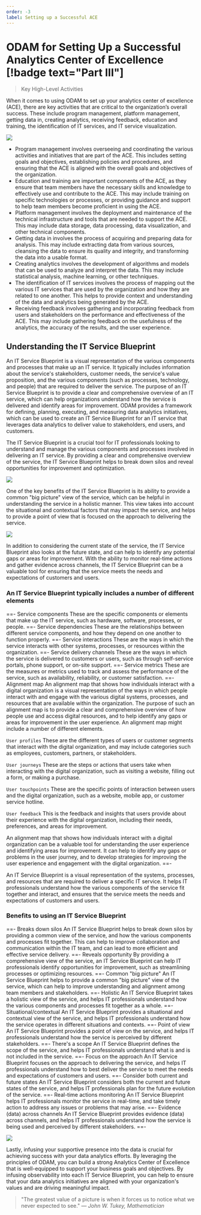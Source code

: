 ```yaml
---
order: -3
label: Setting up a Successful ACE
---
```


# ODAM for Setting Up a Successful Analytics Center of Excellence [!badge text="Part III"]

> Key High-Level Activities 

When it comes to using ODAM to set up your analytics center of excellence (ACE), there are key activities that are critical to the organization’s overall success. These include program management, platform management, getting data in, creating analytics, receiving feedback, education and training, the identification of IT services, and IT service visualization.

![](/static/part-3/ace-activities.webp)

- Program management involves overseeing and coordinating the various activities and initiatives that are part of the ACE. This includes setting goals and objectives, establishing policies and procedures, and ensuring that the ACE is aligned with the overall goals and objectives of the organization.
- Education and training are important components of the ACE, as they ensure that team members have the necessary skills and knowledge to effectively use and contribute to the ACE. This may include training on specific technologies or processes, or providing guidance and support to help team members become proficient in using the ACE.
- Platform management involves the deployment and maintenance of the technical infrastructure and tools that are needed to support the ACE. This may include data storage, data processing, data visualization, and other technical components.
- Getting data in involves the process of acquiring and preparing data for analysis. This may include extracting data from various sources, cleansing the data to ensure its quality and integrity, and transforming the data into a usable format.
- Creating analytics involves the development of algorithms and models that can be used to analyze and interpret the data. This may include statistical analysis, machine learning, or other techniques.
- The identification of IT services involves the process of mapping out the various IT services that are used by the organization and how they are related to one another. This helps to provide context and understanding of the data and analytics being generated by the ACE.
- Receiving feedback involves gathering and incorporating feedback from users and stakeholders on the performance and effectiveness of the ACE. This may include gathering feedback on the usefulness of the analytics, the accuracy of the results, and the user experience.

## Understanding the IT Service Blueprint

An IT Service Blueprint is a visual representation of the various components and processes that make up an IT service. It typically includes information about the service's stakeholders, customer needs, the service's value proposition, and the various components (such as processes, technology, and people) that are required to deliver the service. The purpose of an IT Service Blueprint is to provide a clear and comprehensive overview of an IT service, which can help organizations understand how the service is delivered and identify areas for improvement. ODAM provides a framework for defining, planning, executing, and measuring data analytics initiatives, which can be used to create an IT Service Blueprint for an IT service that leverages data analytics to deliver value to stakeholders, end users, and customers.

The IT Service Blueprint is a crucial tool for IT professionals looking to understand and manage the various components and processes involved in delivering an IT service. By providing a clear and comprehensive overview of the service, the IT Service Blueprint helps to break down silos and reveal opportunities for improvement and optimization.

![](/static/part-3/itsb-1.webp)

One of the key benefits of the IT Service Blueprint is its ability to provide a common "big picture" view of the service, which can be helpful in understanding the service in a holistic manner. This view takes into account the situational and contextual factors that may impact the service, and helps to provide a point of view that is focused on the approach to delivering the service.

![](/static/part-3/itsb-2.webp)

In addition to considering the current state of the service, the IT Service Blueprint also looks at the future state, and can help to identify any potential gaps or areas for improvement. With the ability to monitor real-time actions and gather evidence across channels, the IT Service Blueprint can be a valuable tool for ensuring that the service meets the needs and expectations of customers and users.

### An IT Service Blueprint typically includes a number of different elements

==- Service components
These are the specific components or elements that make up the IT service, such as hardware, software, processes, or people.
==- Service dependencies
These are the relationships between different service components, and how they depend on one another to function properly.
==- Service interactions
These are the ways in which the service interacts with other systems, processes, or resources within the organization.
==- Service delivery channels
These are the ways in which the service is delivered to customers or users, such as through self-service portals, phone support, or on-site support.
==- Service metrics
These are the measures or metrics used to track and assess the performance of the service, such as availability, reliability, or customer satisfaction.
==- Alignment map
An alignment map that shows how individuals interact with a digital organization is a visual representation of the ways in which people interact with and engage with the various digital systems, processes, and resources that are available within the organization. The purpose of such an alignment map is to provide a clear and comprehensive overview of how people use and access digital resources, and to help identify any gaps or areas for improvement in the user experience. An alignment map might include a number of different elements.

`User profiles`
These are the different types of users or customer segments that interact with the digital organization, and may include categories such as employees, customers, partners, or stakeholders.

`User journeys`
These are the steps or actions that users take when interacting with the digital organization, such as visiting a website, filling out a form, or making a purchase.

`User touchpoints`
These are the specific points of interaction between users and the digital organization, such as a website, mobile app, or customer service hotline.

`User feedback`
This is the feedback and insights that users provide about their experience with the digital organization, including their needs, preferences, and areas for improvement.

An alignment map that shows how individuals interact with a digital organization can be a valuable tool for understanding the user experience and identifying areas for improvement. It can help to identify any gaps or problems in the user journey, and to develop strategies for improving the user experience and engagement with the digital organization.
==-

An IT Service Blueprint is a visual representation of the systems, processes, and resources that are required to deliver a specific IT service. It helps IT professionals understand how the various components of the service fit together and interact, and ensures that the service meets the needs and expectations of customers and users.

### Benefits to using an IT Service Blueprint

==- Breaks down silos
An IT Service Blueprint helps to break down silos by providing a common view of the service, and how the various components and processes fit together. This can help to improve collaboration and communication within the IT team, and can lead to more efficient and effective service delivery.
==- Reveals opportunity
By providing a comprehensive view of the service, an IT Service Blueprint can help IT professionals identify opportunities for improvement, such as streamlining processes or optimizing resources.
==- Common "big picture"
An IT Service Blueprint helps to provide a common "big picture" view of the service, which can help to improve understanding and alignment among team members and stakeholders.
==- Holistic
An IT Service Blueprint takes a holistic view of the service, and helps IT professionals understand how the various components and processes fit together as a whole.
==- Situational/contextual
An IT Service Blueprint provides a situational and contextual view of the service, and helps IT professionals understand how the service operates in different situations and contexts.
==- Point of view
An IT Service Blueprint provides a point of view on the service, and helps IT professionals understand how the service is perceived by different stakeholders.
==- There's a scope
An IT Service Blueprint defines the scope of the service, and helps IT professionals understand what is and is not included in the service.
==- Focus on the approach
An IT Service Blueprint focuses on the approach to delivering the service, and helps IT professionals understand how to best deliver the service to meet the needs and expectations of customers and users.
==- Consider both current and future states
An IT Service Blueprint considers both the current and future states of the service, and helps IT professionals plan for the future evolution of the service.
==- Real-time actions monitoring
An IT Service Blueprint helps IT professionals monitor the service in real-time, and take timely action to address any issues or problems that may arise.
==- Evidence (data) across channels
An IT Service Blueprint provides evidence (data) across channels, and helps IT professionals understand how the service is being used and perceived by different stakeholders.
==-

![](/static/part-3/it-service-blueprint-splunk.webp)

Lastly, infusing your supportive presence into the data is crucial for achieving success with your data analytics efforts. By leveraging the principles of ODAM, you can build a strong Analytics Center of Excellence that is well-equipped to support your business goals and objectives. By infusing observability into each IT Service Blueprint, you can help to ensure that your data analytics initiatives are aligned with your organization's values and are driving meaningful impact.

> "The greatest value of a picture is when it forces us to notice what we never expected to see."
> _— John W. Tukey, Mathematician_
